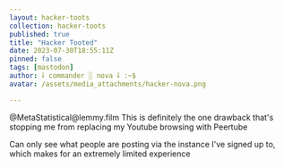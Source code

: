 ```yaml
---
layout: hacker-toots
collection: hacker-toots
published: true
title: "Hacker Tooted"
date: 2023-07-30T18:55:11Z
pinned: false
tags: [mastodon]
author: ⸸ commander ░ nova ⸸ :~$
avatar: /assets/media_attachments/hacker-nova.png

---
```


<p>@MetaStatistical@lemmy.film This is definitely the one drawback that&#39;s stopping me from replacing my Youtube browsing with Peertube</p><p>Can only see what people are posting via the instance I&#39;ve signed up to, which makes for an extremely limited experience</p>


